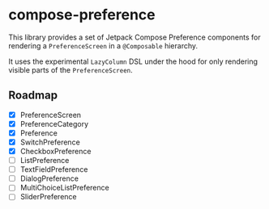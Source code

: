 # compose-preference

This library provides a set of Jetpack Compose Preference components for rendering a `PreferenceScreen` in a `@Composable` hierarchy.

It uses the experimental `LazyColumn` DSL under the hood for only rendering visible parts of the `PreferenceScreen`.

## Roadmap

- [x] PreferenceScreen
- [x] PreferenceCategory
- [x] Preference
- [x] SwitchPreference
- [x] CheckboxPreference
- [ ] ListPreference
- [ ] TextFieldPreference
- [ ] DialogPreference
- [ ] MultiChoiceListPreference
- [ ] SliderPreference

